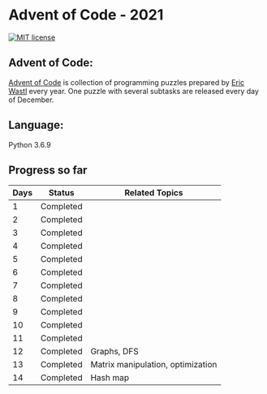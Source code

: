 # Advent of Code - 2021

[![MIT license](https://img.shields.io/badge/License-MIT-blue.svg)](https://opensource.org/licenses/MIT)


## Advent of Code:
[Advent of Code](http://adventofcode.com) is collection of programming puzzles prepared by [Eric Wastl](https://twitter.com/ericwastl) every year. One puzzle with several subtasks are released every day of December. 

## Language:
Python 3.6.9

## Progress so far

| Days | Status |Related Topics|               
| --- | --- |-------|		 
| 1 | Completed ||
| 2 | Completed ||
| 3 | Completed ||
| 4 | Completed ||
| 5 | Completed ||
| 6 | Completed ||
| 7 | Completed ||
| 8 | Completed ||
| 9 | Completed ||
| 10| Completed ||
| 11| Completed ||
| 12| Completed | Graphs, DFS|
| 13| Completed |Matrix manipulation, optimization|
| 14| Completed | Hash map|
